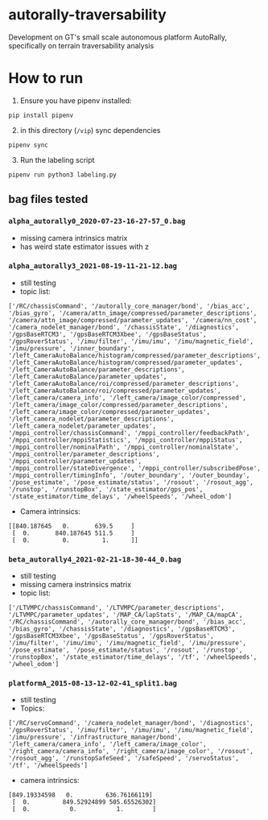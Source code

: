 # autorally-traversability
Development on GT's small scale autonomous platform AutoRally, specifically on terrain traversability analysis

# How to run

1. Ensure you have pipenv installed:

```
pip install pipenv
```

2. in this directory (`/vip`) sync dependencies

```
pipenv sync
```

3. Run the labeling script
```
pipenv run python3 labeling.py
```

## bag files tested
### `alpha_autorally0_2020-07-23-16-27-57_0.bag`
- missing camera intrinsics matrix
- has weird state estimator issues with z
 
### `alpha_autorally3_2021-08-19-11-21-12.bag`
- still testing
- topic list: 
```
['/RC/chassisCommand', '/autorally_core_manager/bond', '/bias_acc', '/bias_gyro', '/camera/attn_image/compressed/parameter_descriptions', '/camera/attn_image/compressed/parameter_updates', '/camera/nn_cost', '/camera_nodelet_manager/bond', '/chassisState', '/diagnostics', '/gpsBaseRTCM3', '/gpsBaseRTCM3Xbee', '/gpsBaseStatus', '/gpsRoverStatus', '/imu/filter', '/imu/imu', '/imu/magnetic_field', '/imu/pressure', '/inner_boundary', '/left_CameraAutoBalance/histogram/compressed/parameter_descriptions', '/left_CameraAutoBalance/histogram/compressed/parameter_updates', '/left_CameraAutoBalance/parameter_descriptions', '/left_CameraAutoBalance/parameter_updates', '/left_CameraAutoBalance/roi/compressed/parameter_descriptions', '/left_CameraAutoBalance/roi/compressed/parameter_updates', '/left_camera/camera_info', '/left_camera/image_color/compressed', '/left_camera/image_color/compressed/parameter_descriptions', '/left_camera/image_color/compressed/parameter_updates', '/left_camera_nodelet/parameter_descriptions', '/left_camera_nodelet/parameter_updates', '/mppi_controller/chassisCommand', '/mppi_controller/feedbackPath', '/mppi_controller/mppiStatistics', '/mppi_controller/mppiStatus', '/mppi_controller/nominalPath', '/mppi_controller/nominalState', '/mppi_controller/parameter_descriptions', '/mppi_controller/parameter_updates', '/mppi_controller/stateDivergence', '/mppi_controller/subscribedPose', '/mppi_controller/timingInfo', '/outer_boundary', '/outer_bounday', '/pose_estimate', '/pose_estimate/status', '/rosout', '/rosout_agg', '/runstop', '/runstopBox', '/state_estimator/gps_pos', '/state_estimator/time_delays', '/wheelSpeeds', '/wheel_odom']
```
- Camera intrinsics:
```
[[840.187645   0.       639.5     ]
 [  0.       840.187645 511.5     ]
 [  0.         0.         1.      ]]
```


### `beta_autorally4_2021-02-21-18-30-44_0.bag`
- still testing
- missing camera instrinsics matrix
- topic list:
```
['/LTVMPC/chassisCommand', '/LTVMPC/parameter_descriptions', '/LTVMPC/parameter_updates', '/MAP_CA/lapStats', '/MAP_CA/mapCA', '/RC/chassisCommand', '/autorally_core_manager/bond', '/bias_acc', '/bias_gyro', '/chassisState', '/diagnostics', '/gpsBaseRTCM3', '/gpsBaseRTCM3Xbee', '/gpsBaseStatus', '/gpsRoverStatus', '/imu/filter', '/imu/imu', '/imu/magnetic_field', '/imu/pressure', '/pose_estimate', '/pose_estimate/status', '/rosout', '/runstop', '/runstopBox', '/state_estimator/time_delays', '/tf', '/wheelSpeeds', '/wheel_odom']
```

### `platformA_2015-08-13-12-02-41_split1.bag`
- still testing
- Topics:
```
['/RC/servoCommand', '/camera_nodelet_manager/bond', '/diagnostics', '/gpsRoverStatus', '/imu/filter', '/imu/imu', '/imu/magnetic_field', '/imu/pressure', '/infrastructure_manager/bond', '/left_camera/camera_info', '/left_camera/image_color', '/right_camera/camera_info', '/right_camera/image_color', '/rosout', '/rosout_agg', '/runstopSafeSeed', '/safeSpeed', '/servoStatus', '/tf', '/wheelSpeeds']
```
- camera intrinsics:
``` 
[849.19334598   0.         636.76166119]
 [  0.         849.52924899 505.65526302]
 [  0.           0.           1.        ]
 ```
 

